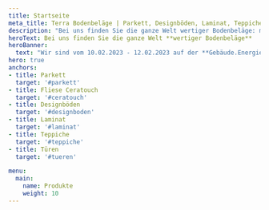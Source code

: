 ```yaml
---
title: Startseite
meta_title: Terra Bodenbeläge | Parkett, Designböden, Laminat, Teppiche, Türen | Freiburg-Opfingen
description: "Bei uns finden Sie die ganze Welt wertiger Bodenbeläge: markanter Parkett, flexibler Vinyl oder lebendiger Laminat? Wir haben den Belag, der Ihren Raum besonders macht."
heroText: Bei uns finden Sie die ganze Welt **wertiger Bodenbeläge**
heroBanner: 
  text: "Wir sind vom 10.02.2023 - 12.02.2023 auf der **Gebäude.Energie.Technik (GETEC)** in Freiburg. **Besuchen Sie uns am Messestand:** Halle 2, Stand 2.1.70"
hero: true
anchors:
- title: Parkett
  target: '#parkett'
- title: Fliese Ceratouch
  target: '#ceratouch'
- title: Designböden
  target: '#designboden'
- title: Laminat
  target: '#laminat'
- title: Teppiche
  target: '#teppiche'
- title: Türen
  target: '#tueren'

menu:
  main:
    name: Produkte
    weight: 10
---
```

